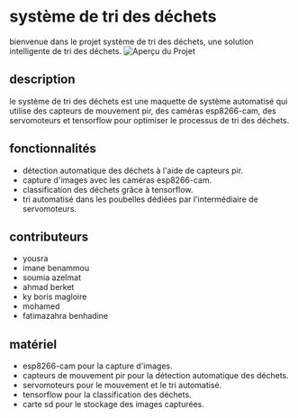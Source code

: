 # système de tri des déchets

bienvenue dans le projet système de tri des déchets, une solution intelligente de tri des déchets.
![Aperçu du Projet](https://th.bing.com/th/id/OIP.IL-nWMzu2QkJekf6FBB6hgHaFj?rs=1&pid=ImgDetMain)

## description

le système de tri des déchets est une maquette de système automatisé qui utilise des capteurs de mouvement pir, des caméras esp8266-cam, des servomoteurs et tensorflow pour optimiser le processus de tri des déchets.

## fonctionnalités

- détection automatique des déchets à l'aide de capteurs pir.
- capture d'images avec les caméras esp8266-cam.
- classification des déchets grâce à tensorflow.
- tri automatisé dans les poubelles dédiées par l'intermédiaire de servomoteurs.

## contributeurs

- yousra
-  imane benammou
- soumia azelmat
- ahmad berket
- ky boris magloire
- mohamed
- fatimazahra benhadine

## matériel

- esp8266-cam pour la capture d'images.
- capteurs de mouvement pir pour la détection automatique des déchets.
- servomoteurs pour le mouvement et le tri automatisé.
- tensorflow pour la classification des déchets.
- carte sd pour le stockage des images capturées.
